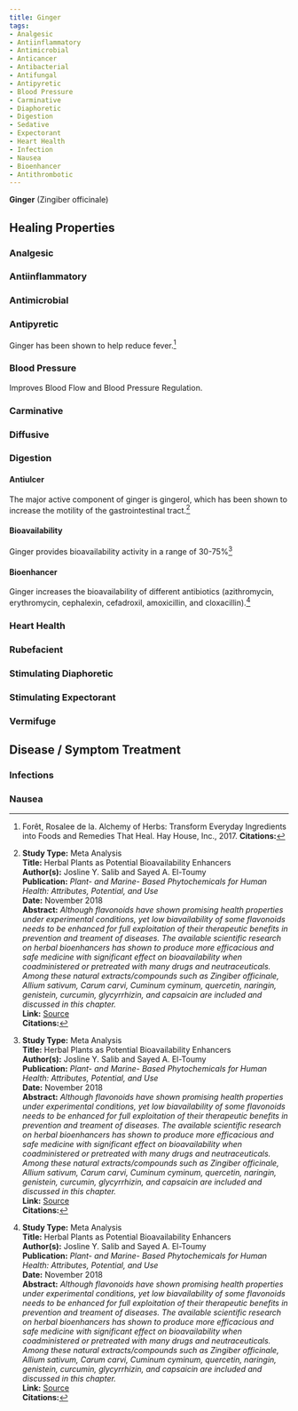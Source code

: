 ```yaml
---
title: Ginger
tags:
- Analgesic
- Antiinflammatory
- Antimicrobial
- Anticancer
- Antibacterial
- Antifungal
- Antipyretic
- Blood Pressure
- Carminative
- Diaphoretic
- Digestion
- Sedative
- Expectorant
- Heart Health
- Infection
- Nausea
- Bioenhancer
- Antithrombotic
---
```

**Ginger** (Zingiber officinale)

## Healing Properties

### Analgesic

### Antiinflammatory

### Antimicrobial

### Antipyretic

Ginger has been shown to help reduce fever.[^1]

### Blood Pressure

Improves Blood Flow and Blood Pressure Regulation.

### Carminative

### Diffusive

### Digestion

#### Antiulcer

The major active component of ginger is gingerol, which has been shown to increase the motility of the gastrointestinal tract.[^2]

#### Bioavailability

Ginger provides bioavailability activity in a range of 30-75%[^2]

#### Bioenhancer

Ginger increases the bioavailability of different antibiotics (azithromycin, erythromycin, cephalexin, cefadroxil, amoxicillin, and cloxacillin).[^2]

### Heart Health

### Rubefacient

### Stimulating Diaphoretic

### Stimulating Expectorant

### Vermifuge

## Disease / Symptom Treatment

### Infections

### Nausea

[^1]: Forêt, Rosalee de la. Alchemy of Herbs: Transform Everyday Ingredients into Foods and Remedies That Heal. Hay House, Inc., 2017. **Citations:**   

[^2]: **Study Type:** Meta Analysis<br>**Title:** Herbal Plants as Potential Bioavailability Enhancers<br>**Author(s):** Josline Y. Salib and Sayed A. El-Toumy<br>**Publication:** <i>Plant- and Marine- Based Phytochemicals for Human Health: Attributes, Potential, and Use</i><br>**Date:** November 2018<br>**Abstract:** <i>Although flavonoids have shown promising health properties under experimental conditions, yet low biavailability of some flavonoids needs to be enhanced for full exploitation of their therapeutic benefits in prevention and treament of diseases.  The available scientific research on herbal bioenhancers has shown to produce more efficacious and safe medicine with significant effect on bioavailability when coadministered or pretreated with many drugs and neutraceuticals.  Among these natural extracts/compounds such as Zingiber officinale, Allium sativum, Carum carvi, Cuminum cyminum, quercetin, naringin, genistein, curcumin, glycyrrhizin, and capsaicin are included and discussed in this chapter.</i><br>**Link:** [Source](https://books.google.com/books?id=poqADwAAQBAJ&lpg=PA295&ots=mV2GGZfTZ3&dq=%22Cuminum%20cyminum%22&lr&pg=PA296#v=onepage&q=%22Cuminum%20cyminum%22&f=false)<br>**Citations:**   

<!-- [^1]: 
**Title:** [ ]( )<br>
**Publication:** [ ]( )<br>
**Date:** <br>
**Study Type:** Animal Study, Commentary, Human Study: In Vitro - In Vivo - In Silico, Human: Case Report, Meta Analysis, Review<br>
**Author(s):** <br>
**Institution(s):** <br>
**Abstract:** <br>
[IPFS Link](https://ipfs.io/ipfs/) -->